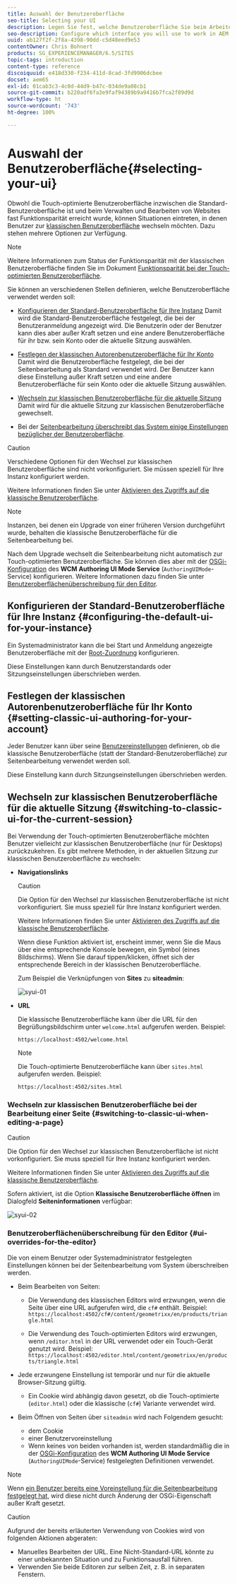 ```yaml
---
title: Auswahl der Benutzeroberfläche
seo-title: Selecting your UI
description: Legen Sie fest, welche Benutzeroberfläche Sie beim Arbeiten in AEM verwenden möchten.
seo-description: Configure which interface you will use to work in AEM
uuid: ab127f2f-2f8a-4398-90dd-c5d48eed9e53
contentOwner: Chris Bohnert
products: SG_EXPERIENCEMANAGER/6.5/SITES
topic-tags: introduction
content-type: reference
discoiquuid: e418d330-f234-411d-8cad-3fd9906dcbee
docset: aem65
exl-id: 01cab3c3-4c0d-44d9-b47c-034de9a08cb1
source-git-commit: b220adf6fa3e9faf94389b9a9416b7fca2f89d9d
workflow-type: ht
source-wordcount: '743'
ht-degree: 100%

---
```


# Auswahl der Benutzeroberfläche{#selecting-your-ui}

Obwohl die Touch-optimierte Benutzeroberfläche inzwischen die Standard-Benutzeroberfläche ist und beim Verwalten und Bearbeiten von Websites fast Funktionsparität erreicht wurde, können Situationen eintreten, in denen Benutzer zur [klassischen Benutzeroberfläche](/help/sites-classic-ui-authoring/classicui.md) wechseln möchten. Dazu stehen mehrere Optionen zur Verfügung.

>[!NOTE]
>
>Weitere Informationen zum Status der Funktionsparität mit der klassischen Benutzeroberfläche finden Sie im Dokument [Funktionsparität bei der Touch-optimierten Benutzeroberfläche](/help/release-notes/touch-ui-features-status.md).

Sie können an verschiedenen Stellen definieren, welche Benutzeroberfläche verwendet werden soll:

* [Konfigurieren der Standard-Benutzeroberfläche für Ihre Instanz](#configuring-the-default-ui-for-your-instance)
Damit wird die Standard-Benutzeroberfläche festgelegt, die bei der Benutzeranmeldung angezeigt wird. Die Benutzerin oder der Benutzer kann dies aber außer Kraft setzen und eine andere Benutzeroberfläche für ihr bzw. sein Konto oder die aktuelle Sitzung auswählen.

* [Festlegen der klassischen Autorenbenutzeroberfläche für Ihr Konto](/help/sites-authoring/select-ui.md#setting-classic-ui-authoring-for-your-account) Damit wird die Benutzeroberfläche festgelegt, die bei der Seitenbearbeitung als Standard verwendet wird. Der Benutzer kann diese Einstellung außer Kraft setzen und eine andere Benutzeroberfläche für sein Konto oder die aktuelle Sitzung auswählen.

* [Wechseln zur klassischen Benutzeroberfläche für die aktuelle Sitzung](#switching-to-classic-ui-for-the-current-session)
Damit wird für die aktuelle Sitzung zur klassischen Benutzeroberfläche gewechselt.

* Bei der [Seitenbearbeitung überschreibt das System einige Einstellungen bezüglicher der Benutzeroberfläche](#ui-overrides-for-the-editor).

>[!CAUTION]
>
>Verschiedene Optionen für den Wechsel zur klassischen Benutzeroberfläche sind nicht vorkonfiguriert. Sie müssen speziell für Ihre Instanz konfiguriert werden.
>
>Weitere Informationen finden Sie unter [Aktivieren des Zugriffs auf die klassische Benutzeroberfläche](/help/sites-administering/enable-classic-ui.md).

>[!NOTE]
>
>Instanzen, bei denen ein Upgrade von einer früheren Version durchgeführt wurde, behalten die klassische Benutzeroberfläche für die Seitenbearbeitung bei.
>
>Nach dem Upgrade wechselt die Seitenbearbeitung nicht automatisch zur Touch-optimierten Benutzeroberfläche. Sie können dies aber mit der [OSGi-Konfiguration](/help/sites-deploying/configuring-osgi.md) des **WCM Authoring UI Mode Service** (`AuthoringUIMode`-Service) konfigurieren. Weitere Informationen dazu finden Sie unter [Benutzeroberflächenüberschreibung für den Editor](#ui-overrides-for-the-editor).

## Konfigurieren der Standard-Benutzeroberfläche für Ihre Instanz {#configuring-the-default-ui-for-your-instance}

Ein Systemadministrator kann die bei Start und Anmeldung angezeigte Benutzeroberfläche mit der [Root-Zuordnung](/help/sites-deploying/osgi-configuration-settings.md#daycqrootmapping) konfigurieren.

Diese Einstellungen kann durch Benutzerstandards oder Sitzungseinstellungen überschrieben werden.

## Festlegen der klassischen Autorenbenutzeroberfläche für Ihr Konto {#setting-classic-ui-authoring-for-your-account}

Jeder Benutzer kann über seine [Benutzereinstellungen](/help/sites-authoring/user-properties.md#userpreferences) definieren, ob die klassische Benutzeroberfläche (statt der Standard-Benutzeroberfläche) zur Seitenbearbeitung verwendet werden soll.

Diese Einstellung kann durch Sitzungseinstellungen überschrieben werden.

## Wechseln zur klassischen Benutzeroberfläche für die aktuelle Sitzung {#switching-to-classic-ui-for-the-current-session}

Bei Verwendung der Touch-optimierten Benutzeroberfläche möchten Benutzer vielleicht zur klassischen Benutzeroberfläche (nur für Desktops) zurückzukehren. Es gibt mehrere Methoden, in der aktuellen Sitzung zur klassischen Benutzeroberfläche zu wechseln:

* **Navigationslinks**

   >[!CAUTION]
   >
   >Die Option für den Wechsel zur klassischen Benutzeroberfläche ist nicht vorkonfiguriert. Sie muss speziell für Ihre Instanz konfiguriert werden.
   >
   >
   >Weitere Informationen finden Sie unter [Aktivieren des Zugriffs auf die klassische Benutzeroberfläche](/help/sites-administering/enable-classic-ui.md).

   Wenn diese Funktion aktiviert ist, erscheint immer, wenn Sie die Maus über eine entsprechende Konsole bewegen, ein Symbol (eines Bildschirms). Wenn Sie darauf tippen/klicken, öffnet sich der entsprechende Bereich in der klassischen Benutzeroberfläche.

   Zum Beispiel die Verknüpfungen von **Sites** zu **siteadmin**: 

   ![syui-01](assets/syui-01.png)

* **URL**

   Die klassische Benutzeroberfläche kann über die URL für den Begrüßungsbildschirm unter `welcome.html` aufgerufen werden. Beispiel:

   `https://localhost:4502/welcome.html`

   >[!NOTE]
   >
   >Die Touch-optimierte Benutzeroberfläche kann über `sites.html` aufgerufen werden. Beispiel:
   >
   >
   >`https://localhost:4502/sites.html`

### Wechseln zur klassischen Benutzeroberfläche bei der Bearbeitung einer Seite {#switching-to-classic-ui-when-editing-a-page}

>[!CAUTION]
>
>Die Option für den Wechsel zur klassischen Benutzeroberfläche ist nicht vorkonfiguriert. Sie muss speziell für Ihre Instanz konfiguriert werden.
>
>Weitere Informationen finden Sie unter [Aktivieren des Zugriffs auf die klassische Benutzeroberfläche](/help/sites-administering/enable-classic-ui.md).

Sofern aktiviert, ist die Option **Klassische Benutzeroberfläche öffnen** im Dialogfeld **Seiteninformationen** verfügbar: 

![syui-02](assets/syui-02.png)

### Benutzeroberflächenüberschreibung für den Editor {#ui-overrides-for-the-editor}

Die von einem Benutzer oder Systemadministrator festgelegten Einstellungen können bei der Seitenbearbeitung vom System überschreiben werden.

* Beim Bearbeiten von Seiten:

   * Die Verwendung des klassischen Editors wird erzwungen, wenn die Seite über eine URL aufgerufen wird, die `cf#` enthält. Beispiel:
      `https://localhost:4502/cf#/content/geometrixx/en/products/triangle.html`

   * Die Verwendung des Touch-optimierten Editors wird erzwungen, wenn `/editor.html` in der URL verwendet oder ein Touch-Gerät genutzt wird. Beispiel:
      `https://localhost:4502/editor.html/content/geometrixx/en/products/triangle.html`

* Jede erzwungene Einstellung ist temporär und nur für die aktuelle Browser-Sitzung gültig.

   * Ein Cookie wird abhängig davon gesetzt, ob die Touch-optimierte (`editor.html`) oder die klassische (`cf#`) Variante verwendet wird.

* Beim Öffnen von Seiten über `siteadmin` wird nach Folgendem gesucht:

   * dem Cookie
   * einer Benutzervoreinstellung
   * Wenn keines von beiden vorhanden ist, werden standardmäßig die in der [OSGi-Konfiguration](/help/sites-deploying/configuring-osgi.md) des **WCM Authoring UI Mode Service** (`AuthoringUIMode`-Service) festgelegten Definitionen verwendet.

>[!NOTE]
>
>Wenn [ein Benutzer bereits eine Voreinstellung für die Seitenbearbeitung festgelegt hat](#settingthedefaultauthoringuiforyouraccount), wird diese nicht durch Änderung der OSGi-Eigenschaft außer Kraft gesetzt.

>[!CAUTION]
>
>Aufgrund der bereits erläuterten Verwendung von Cookies wird von folgenden Aktionen abgeraten:
>
>* Manuelles Bearbeiten der URL. Eine Nicht-Standard-URL könnte zu einer unbekannten Situation und zu Funktionsausfall führen.
>* Verwenden Sie beide Editoren zur selben Zeit, z. B. in separaten Fenstern.

